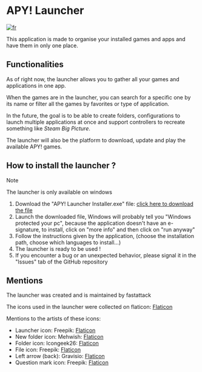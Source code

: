 # APY! Launcher
[![fr](https://img.shields.io/badge/lang-fr-green)](README.fr.md)

This application is made to organise your installed games and apps and have them in only one place.

## Functionalities
As of right now, the launcher allows you to gather all your games and applications in one app.

When the games are in the launcher, you can search for a specific one by its name or filter all the games by favorites or type of application.

In the future, the goal is to be able to create folders, configurations to launch multiple applications at once and support controllers to recreate something like _Steam Big Picture_.

The launcher will also be the platform to download, update and play the available APY! games.

## How to install the launcher ?

> [!NOTE]
> The launcher is only available on windows

1. Download the "APY! Launcher Installer.exe" file: [click here to download the file](https://github.com/fastattackv/APY-launcher/raw/main/APY!%20Launcher%20Installer.exe)
2. Launch the downloaded file, Windows will probably tell you "Windows protected your pc", because the application doesn't have an e-signature, to install, click on "more info" and then click on "run anyway"
3. Follow the instructions given by the application, (choose the installation path, choose which languages to install...)
4. The launcher is ready to be used !
5. If you encounter a bug or an unexpected behavior, please signal it in the "Issues" tab of the GitHub repository

## Mentions
The launcher was created and is maintained by fastattack

The icons used in the launcher were collected on flaticon: [Flaticon](https://www.flaticon.com/)

Mentions to the artists of these icons:

- Launcher icon: Freepik: [Flaticon](https://www.flaticon.com/free-icon/game_6580978)
- New folder icon: Mehwish: [Flaticon](https://www.flaticon.com/free-icon/folder_3307447)
- Folder icon: Icongeek26: [Flaticon](https://www.flaticon.com/free-icon/folder_1250635)
- File icon: Freepik: [Flaticon](https://www.flaticon.com/free-icon/document_2258853)
- Left arrow (back): Gravisio: [Flaticon](https://www.flaticon.com/free-icon/back_11502464)
- Question mark icon: Freepik: [Flaticon](https://www.flaticon.com/free-icon/question_471715)
